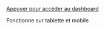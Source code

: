 <p><a title="Dashboard" href="https://kuangdun.github.io/Dashboard/">Appuyer pour accéder au dashboard</a></p>
<p>Fonctionne sur tablette et mobile</p>
